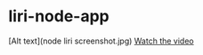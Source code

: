 # liri-node-app
[Alt text](node liri screenshot.jpg)
[Watch the video](https://drive.google.com/file/d/1-5aznZlZloVpOjms0tw2v5DwYkBCtTZB/view)
